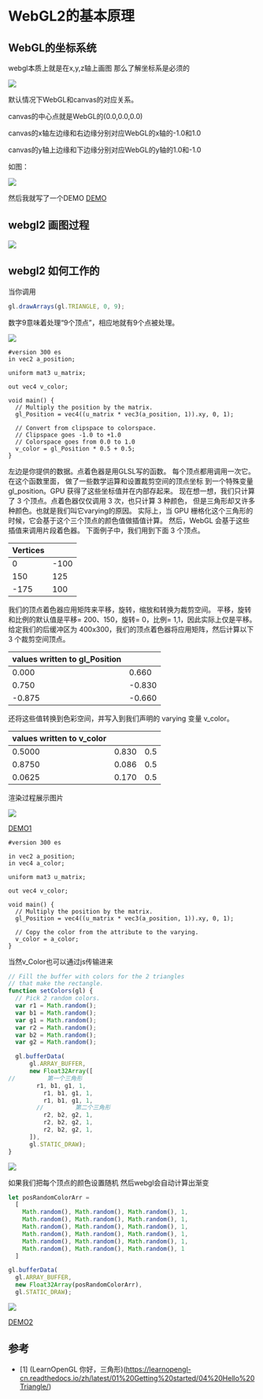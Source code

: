 # WebGL2的基本原理

## WebGL的坐标系统

webgl本质上就是在x,y,z轴上画图 那么了解坐标系是必须的

![](/webgl2/images/20170427210433784.png)

默认情况下WebGL和canvas的对应关系。

canvas的中心点就是WebGL的(0.0,0.0,0.0)

canvas的x轴左边缘和右边缘分别对应WebGL的x轴的-1.0和1.0

canvas的y轴上边缘和下边缘分别对应WebGL的y轴的1.0和-1.0

如图：

![](/webgl2/images/20170427210454807.png)

然后我就写了一个DEMO
[DEMO](https://codepen.io/andypinet/pen/vYyegZv?editors=0110)


## webgl2 画图过程

![](/webgl2/images/pipeline.png)

## webgl2 如何工作的

当你调用
```javascript
gl.drawArrays(gl.TRIANGLE, 0, 9);
```

数字9意味着处理“9个顶点”，相应地就有9个点被处理。


![](https://webgl2fundamentals.org/webgl/lessons/resources/vertex-shader-anim.gif)


```
#version 300 es
in vec2 a_position;

uniform mat3 u_matrix;

out vec4 v_color;

void main() {
  // Multiply the position by the matrix.
  gl_Position = vec4((u_matrix * vec3(a_position, 1)).xy, 0, 1);

  // Convert from clipspace to colorspace.
  // Clipspace goes -1.0 to +1.0
  // Colorspace goes from 0.0 to 1.0
  v_color = gl_Position * 0.5 + 0.5;
}
```

左边是你提供的数据。点着色器是用GLSL写的函数。 每个顶点都用调用一次它。在这个函数里面， 做了一些数学运算和设置裁剪空间的顶点坐标 到一个特殊变量gl_position。GPU 获得了这些坐标值并在内部存起来。
现在想一想，我们只计算了 3 个顶点。点着色器仅仅调用 3 次，也只计算 3 种颜色， 但是三角形却又许多种颜色。也就是我们叫它varying的原因。
实际上，当 GPU 栅格化这个三角形的时候，它会基于这个三个顶点的颜色值做插值计算。 然后，WebGL 会基于这些插值来调用片段着色器。
下面例子中，我们用到下面 3 个顶点。

| Vertices      |  |
| ----------- | ----------- |
| 0      | -100       |
| 150   | 125        |
| -175 |  100 |

我们的顶点着色器应用矩阵来平移，旋转，缩放和转换为裁剪空间。 平移，旋转和比例的默认值是平移= 200、150，旋转= 0，比例= 1,1，因此实际上仅是平移。 给定我们的后缓冲区为 400x300，我们的顶点着色器将应用矩阵，然后计算以下 3 个裁剪空间顶点。

| values written to gl_Position | |
| ----------- | ----------- |
| 0.000 | 0.660 |
| 0.750 | -0.830 |
| -0.875 | -0.660 |


还将这些值转换到色彩空间，并写入到我们声明的 varying 变量 v_color。

| values written to v_color | | |
| ----------- | ----------- |----------- |
| 0.5000 |	0.830	| 0.5 |
| 0.8750|	0.086 |	0.5 |
| 0.0625	|0.170	 | 0.5 |


渲染过程展示图片


![](/webgl2/images/2021-02-25105252.png)


[DEMO1](https://codepen.io/andypinet/pen/JjbMjJJ?editors=0010)


```
#version 300 es

in vec2 a_position;
in vec4 a_color;

uniform mat3 u_matrix;

out vec4 v_color;

void main() {
  // Multiply the position by the matrix.
  gl_Position = vec4((u_matrix * vec3(a_position, 1)).xy, 0, 1);

  // Copy the color from the attribute to the varying.
  v_color = a_color;
}
```
当然v_Color也可以通过js传输进来

```javascript {highlight:[3,'5-7',12]}
// Fill the buffer with colors for the 2 triangles
// that make the rectangle.
function setColors(gl) {
  // Pick 2 random colors.
  var r1 = Math.random();
  var b1 = Math.random();
  var g1 = Math.random();
  var r2 = Math.random();
  var b2 = Math.random();
  var g2 = Math.random();

  gl.bufferData(
      gl.ARRAY_BUFFER,
      new Float32Array([
//         第一个三角形
        r1, b1, g1, 1,
          r1, b1, g1, 1,
          r1, b1, g1, 1,
        //         第二个三角形
          r2, b2, g2, 1,
          r2, b2, g2, 1,
          r2, b2, g2, 1,
      ]),
      gl.STATIC_DRAW);
}
```

![](/webgl2/images/201704271212133784.png)

如果我们把每个顶点的颜色设置随机 然后webgl会自动计算出渐变

```javascript
let posRandomColorArr =         
  [
    Math.random(), Math.random(), Math.random(), 1,
    Math.random(), Math.random(), Math.random(), 1,
    Math.random(), Math.random(), Math.random(), 1,
    Math.random(), Math.random(), Math.random(), 1,
    Math.random(), Math.random(), Math.random(), 1,
    Math.random(), Math.random(), Math.random(), 1
  ]    

gl.bufferData(
  gl.ARRAY_BUFFER,
  new Float32Array(posRandomColorArr),
  gl.STATIC_DRAW);
```

![](/webgl2/images/20170427212133784.png)

[DEMO2](https://codepen.io/andypinet/pen/wvopPaE?editors=1010)

## 参考

- [1] (LearnOpenGL 你好，三角形)(https://learnopengl-cn.readthedocs.io/zh/latest/01%20Getting%20started/04%20Hello%20Triangle/)
